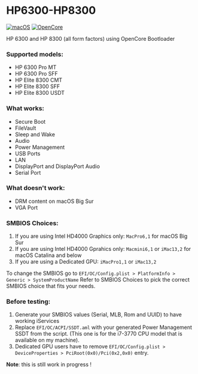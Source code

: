 # HP6300-HP8300

[![macOS](https://img.shields.io/badge/macOS-Big_Sur_11.0.1-green)](https://www.apple.com/macos/big-sur/)
[![OpenCore](https://img.shields.io/badge/OpenCore-0.6.3-green)](https://github.com/acidanthera/OpenCorePkg)

HP 6300 and HP 8300 (all form factors) using OpenCore Bootloader

### Supported models:
- HP 6300 Pro MT
- HP 6300 Pro SFF
- HP Elite 8300 CMT
- HP Elite 8300 SFF
- HP Elite 8300 USDT

### What works:
- Secure Boot
- FileVault
- Sleep and Wake
- Audio
- Power Management
- USB Ports
- LAN
- DisplayPort and DisplayPort Audio
- Serial Port

### What doesn't work:
- DRM content on macOS Big Sur
- VGA Port

### SMBIOS Choices:
1. If you are using Intel HD4000 Graphics only: `MacPro6,1` for macOS Big Sur
2. If you are using Intel HD4000 Gprahics only: `Macmini6,1` or `iMac13,2` for macOS Catalina and below
3. If you are using a Dedicated GPU: `iMacPro1,1` or `iMac13,2`

To change the SMBIOS go to `EFI/OC/Config.plist > PlatformInfo > Generic > SystemProductName`
Refer to SMBIOS Choices to pick the correct SMBIOS choice that fits your needs.

### Before testing:
1. Generate your SMBIOS values (Serial, MLB, Rom and UUID) to have working iServices
2. Replace `EFI/OC/ACPI/SSDT.aml` with your generated Power Management SSDT from the script.
(This one is for the i7-3770 CPU model that is available on my machine).
3. Dedicated GPU users have to remove `EFI/OC/Config.plist > DeviceProperties > PciRoot(0x0)/Pci(0x2,0x0)` entry.

**Note**: this is still work in progress !
